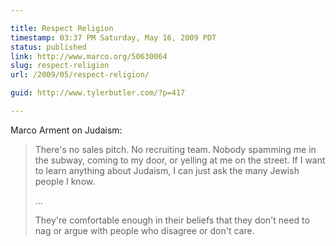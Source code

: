 ```yaml
---

title: Respect Religion
timestamp: 03:37 PM Saturday, May 16, 2009 PDT
status: published
link: http://www.marco.org/50630064
slug: respect-religion
url: /2009/05/respect-religion/

guid: http://www.tylerbutler.com/?p=417

---
```


Marco Arment on Judaism:

> There's no sales pitch. No recruiting team. Nobody spamming me in the
subway, coming to my door, or yelling at me on the street. If I want to learn
anything about Judaism, I can just ask the many Jewish people I know.
>
> ...
>
> They're comfortable enough in their beliefs that they don't need to nag or
argue with people who disagree or don't care.
